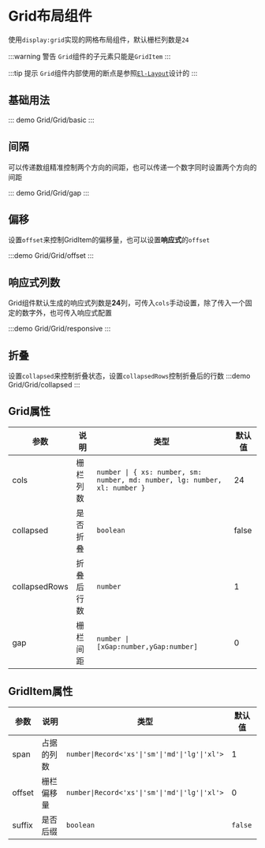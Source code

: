 # Grid布局组件

使用`display:grid`实现的网格布局组件，默认栅栏列数是`24`

:::warning 警告
`Grid`组件的子元素只能是`GridItem`
:::

:::tip 提示
`Grid`组件内部使用的断点是参照[`El-Layout`](https://element-plus.org/zh-CN/component/layout.html#col-attributes)设计的
:::

## 基础用法

::: demo
Grid/Grid/basic
:::

## 间隔

可以传递数组精准控制两个方向的间距，也可以传递一个数字同时设置两个方向的间距

::: demo
Grid/Grid/gap
:::

## 偏移

设置`offset`来控制GridItem的偏移量，也可以设置**响应式**的`offset`

:::demo
Grid/Grid/offset
:::

## 响应式列数

Grid组件默认生成的响应式列数是**24**列，可传入`cols`手动设置，除了传入一个固定的数字外，也可传入响应式配置

:::demo
Grid/Grid/responsive
:::

## 折叠

设置`collapsed`来控制折叠状态，设置`collapsedRows`控制折叠后的行数
:::demo
Grid/Grid/collapsed
:::

## Grid属性

| 参数      | 说明                                                         | 类型                                                     | 默认值     |
| --------- | ------------------------------------------------------------ | -------------------------------------------------------- | ---------- |
| cols      | 栅栏列数                                           | `number \| { xs: number, sm: number, md: number, lg: number, xl: number }` | 24|
| collapsed  | 是否折叠                                                     | `boolean`                                                | false      |
| collapsedRows | 折叠后行数                                                  | `number`                                                 | 1         |
| gap | 栅栏间距                                                  | `number \| [xGap:number,yGap:number]`| 0|

## GridItem属性

| 参数 | 说明 | 类型 | 默认值|
| --- | --- | --- | --- |
| span | 占据的列数 | `number\|Record<'xs'\|'sm'\|'md'\|'lg'\|'xl'>` | 1 |
| offset | 栅栏偏移量 | `number\|Record<'xs'\|'sm'\|'md'\|'lg'\|'xl'>` | 0 |
| suffix | 是否后缀 | `boolean` | `false` |
